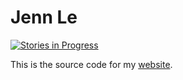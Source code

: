 # Jenn Le

[![Stories in Progress](https://badge.waffle.io/Thakugan/JennLe.png?in%20progress&title=In%20Progress)](https://waffle.io/Thakugan/JennLe?utm_source=badge)

This is the source code for my [website](http://jennle.com/).
